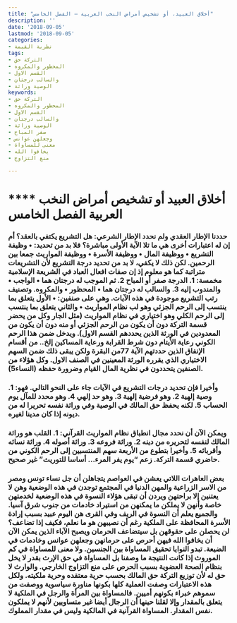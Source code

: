 ```yaml
---
title: "أخلاق العبيد، أو تشخيص أمراض النخب العربية – الفصل الخامس"
description: ''
date: '2018-09-05'
lastmod: '2018-09-05'
categories:
- نظرية القيمة
tags:
- التركة حق
- المحظور والمكروه
- القسم الاول
- والسالب درجتان
- الوصية وراثة
keywords:
- التركة حق
- المحظور والمكروه
- القسم الاول
- والسالب درجتان
- الوصية وراثة
- صفر المباح
- وجعلهن عوانس
- معنى للمساواة
- يخافوا الله
- منع التزاوج

---
```

# **** **أخلاق العبيد أو تشخيص أمراض النخب العربية الفصل الخامس**

### حددنا الإطار العقدي ولم نحدد الإطار الشرعي: هل التشريع يكتفي بالعقد؟ أم إن له اعتبارات أخرى هي ما تلا الآية الأولى مباشرة؟ فلا بد من تحديد: • وظيفة التشريع • ووظيفة المال • ووظيفة الأسرة • ووظيفة المواريث جمعا بين الرحمين. لكن ذلك لا يكفي، لا بد من تحديد درجة التشريع لأن التشريعات متراتبة كما هو معلوم إذ إن صفات افعال العباد في الشريعة الإسلامية مخمسة: 1. الدرجة صفر أو المباح 2. ثم الموجب له درجتان هما • الواجب • والمندوب إليه 3. والسالب له درجتان هما • المحظور • والمكروه. وتصنيف رتب التشريع موجودة في هذه الآيات. وهي على صنفين: • الأول يتعلق بما ينتسب إلى الرحم الجزئي وهو لب نظام المواريث • والثاني يتعلق بما ينتسب إلى الرحم الكلي وهو اختياري في نظام المواريث (مثل الجار وكل من يحضر قسمة التركة دون أن يكون من الرحم الجزئي أو منه دون أن يكون من المعدودين في الورثة الذين يحددهم القسم الاول). ويدخل ضمن هذا الرحم الكوني رعاية الأيتام دون شرط القرابة ورعاية المساكين إلخ.. من أقسام الإنفاق الذين حددتهم الآية 77من البقرة ولكن يبقى ذلك ضمن السهم الاختياري الذي يقرره الورثة المعينين في الصنف الاول. وكل هؤلاء من الصنفين يتحددون في نظرية المال القيام وضرورة حفظه (النساء5).

### وأخيرا فإن تحديد درجات التشريع في الآيات جاء على النحو التالي. فهو: 1. وصية إلهية 2. وهو فرضية إلهية 3. وهو حد إلهي 4. وهو محدد للمآل يوم الحساب 5. لكنه يحفظ حق المالك في الوصية وفي وراثة نفسه تحريرا له من ديونه إذا كان مدينا لغيره.

### ويمكن الآن أن نحدد مجال انطباق نظام المواريث القرآني: 1. القلب هو وراثة المالك لنفسه لتحريره من دينه 2. وراثة فروعه 3. وراثة أصوله 4. وراثة نسائه وأقربائه 5. وأخيرا بتطوع من الأربعة سهم المنتسبين إلى الرحم الكوني من حاضري قسمة التركة. زعم “يوم يفر المرء… أساسا للتوريث” غير صحيح.

### بعض العاهرات اللاتي يعشن في العواصم يتجاهلن أن جل نساء تونس ومصر من الاسر الزراعية والمهن الدنيا في المجتمع توجدن في هذه الوضعية وهن لا يعتنين إلا براحتهن ويردن أن تبقى هؤلاء النسوة في هذه الوضعية لخدمتهن خاصة وأنهن لا يملكن ما يمكنهن من استيراد خادمات من جنوب شرق آسيا. والجميع يعلم أن النسوة في الريف وفي القرى هن اليوم عبيد بسبب إرادة الأسرة المحافظة على الملكية رغم أن نصيبهن هو ما نعلم، فكيف إذا تضاعف؟ لن يحصلن على حقوقهن بل سيتضاعف الحرمان ويصبح الآباء الذين يمكن الآن أن يخافوا الله فيهن أحرص على حرمانهن وجعلهن عوانس وخادمات في الضيعة. تبدو النوايا تحقيق المساواة بين الجنسين. ولا معنى للمساواة في كم الموروث إذا كانت النتيجة ما وصفنا بل المساواة في حق الإرث بقدر لا يخل بنظام الصحة العضوية بسبب الحرص على منع التزاوج الخارجي. والوارث لا حق له لأن توزيع التركة حق المالك بحسب حرية معتقده وحرية ملكيته. ولكل هذه الاعتبارات وصفت العملية كلها بكونها مناورة سياسوية ووصفت من سموهم خبراء بكونهم أميين. فالمساواة بين المرأة والرجل في الملكية لا يتعلق بالمقدار وإلا لقلنا حينها أن الرجال أيضا غير متساويين لأنهم لا يملكون نفس المقدار. المساواة القرآنية في المالكية وليس في مقدار المملوك.

###